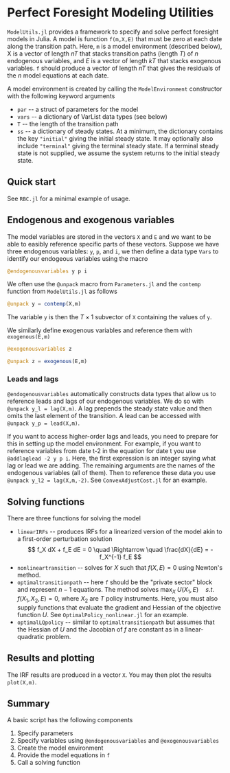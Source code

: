 # Perfect Foresight Modeling Utilities

`ModelUtils.jl` provides a framework to specify and solve perfect foresight models in Julia. A model is function `f(m,X,E)` that must be zero at each date along the transition path. Here, `m` is a model environment (described below), X is a vector of length $nT$ that stacks transition paths (length $T$) of $n$ endogenous variables, and $E$ is a vector of length $kT$ that stacks exogenous variables. `f` should produce a vector of length $nT$ that gives the residuals of the $n$ model equations at each date.

A model environment is created by calling the `ModelEnvironment` constructor with the following keyword arguments

* `par` -- a struct of parameters for the model
* `vars` -- a dictionary of VarList data types (see below)
* `T` -- the length of the transition path
* `ss` -- a dictionary of steady states. At a minimum, the dictionary contains the key `"initial"` giving the initial steady state. It may optionally also include `"terminal"` giving the terminal steady state. If a terminal steady state is not supplied, we assume the system returns to the initial steady state.

## Quick start

See `RBC.jl` for a minimal example of usage.

## Endogenous and exogenous variables  

The model variables are stored in the vectors `X` and `E` and we want to be able to easibly reference specific parts of these vectors. Suppose we have three endogenous variables: `y`, `p`, and `i`, we then define a data type `Vars` to identify our endogeous variables using the macro

```julia
@endogenousvariables y p i
```

We often use the `@unpack` macro from `Parameters.jl` and the `contemp` function from `ModelUtils.jl` as follows
```julia
@unpack y = contemp(X,m)
```
The variable `y` is then the $T\times 1$ subvector of `X` containing the values of `y`.


We similarly define exogenous variables and reference them with `exogenous(E,m)`
```julia
@exogenousvariables z

@unpack z = exogenous(E,m)
```


### Leads and lags

`@endogenousvariables` automatically constructs data types that allow us to reference leads and lags of our endogenous variables. We do so with `@unpack y_l = lag(X,m)`.  A lag prepends the steady state value and then omits the last element of the transition.  A lead can be accessed with `@unpack y_p = lead(X,m)`. 

If you want to access higher-order lags and leads, you need to prepare for this in setting up the model environment. For example, if you want to reference variables from date t-2 in the equation for date t you use `@addlaglead -2 y p i`. Here, the first expression is an integer saying what lag or lead we are adding. The remaining arguments are the names of the endogenous variables (all of them). Then to reference these data you use `@unpack y_l2 = lag(X,m,-2)`.   See `ConvexAdjustCost.jl` for an example.

## Solving functions

There are three functions for solving the model

* `linearIRFs` -- produces IRFs for a linearized version of the model akin to a first-order perturbation solution
$$
f_X dX + f_E dE = 0 \quad \Rightarrow \quad \frac{dX}{dE} = - f_X^{-1} f_E
$$
* `nonlineartransition` -- solves for $X$ such that $f(X,E) = 0$ using Newton's method.
* `optimaltransitionpath` -- here `f` should be the "private sector" block and represent $n-1$ equations. The method solves
$\max_X \; U(X_1,E) \quad s.t. \quad f(X_1,X_2,E) = 0,$ 
where $X_2$ are $T$ policy instruments. Here, you must also supply functions that evaluate the gradient and Hessian of the objective function $U$. See `OptimalPolicy_nonlinear.jl` for an example.
* `optimalLQpolicy` -- similar to `optimaltransitionpath` but assumes that the Hessian of $U$ and the Jacobian of $f$ are constant as in a linear-quadratic problem.


## Results and plotting

The IRF results are produced in a vector `X`. You may then plot the results `plot(X,m)`.

## Summary

A basic script has the following components

1. Specify parameters
1. Specify variables using `@endogenousvariables` and `@exogenousvariables`
1. Create the model environment
1. Provide the model equations in `f`
1. Call a solving function
